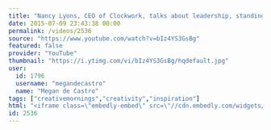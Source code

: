 ```yaml
---
title: "Nancy Lyons, CEO of Clockwork, talks about leadership, standing out, telling the truth, not behaving, and noticing the happy."
date: 2015-07-09 23:43:38 00:00
permalink: /videos/2536
source: "https://www.youtube.com/watch?v=bIz4YS3GsBg"
featured: false
provider: "YouTube"
thumbnail: "https://i.ytimg.com/vi/bIz4YS3GsBg/hqdefault.jpg"
user:
  id: 1796
  username: "megandecastro"
  name: "Megan de Castro"
tags: ["creativemornings","creativity","inspiration"]
html: "<iframe class=\"embedly-embed\" src=\"//cdn.embedly.com/widgets/media.html?src=https%3A%2F%2Fwww.youtube.com%2Fembed%2FbIz4YS3GsBg%3Fwmode%3Dtransparent%26feature%3Doembed&wmode=transparent&url=https%3A%2F%2Fwww.youtube.com%2Fwatch%3Fv%3DbIz4YS3GsBg&image=https%3A%2F%2Fi.ytimg.com%2Fvi%2FbIz4YS3GsBg%2Fhqdefault.jpg&key=daaebf4d9cdd46779200162d0ca86e20&type=text%2Fhtml&schema=youtube\" width=\"854\" height=\"480\" scrolling=\"no\" frameborder=\"0\" allowfullscreen></iframe>"
id: 2536
---
```


